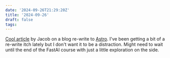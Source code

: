```yaml
---
date: '2024-09-26T21:29:20Z'
title: '2024-09-26'
draft: false
tags:
---
```


[Cool article](https://jwn.gr/posts/migrating-from-gatsby-to-astro/) by Jacob on a blog re-write to [Astro](https://astro.build/).
I've been getting a bit of a re-write itch lately but I don't want it to be a distraction.
Might need to wait until the end of the FastAI course with just a little exploration on the side.
